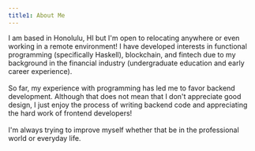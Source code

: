 ```yaml
---
title1: About Me
---
```

I am based in Honolulu, HI but I'm open to relocating anywhere or even  working in a remote environment! I have developed interests in functional programming (specifically Haskell), blockchain, and fintech due to my background in the financial industry (undergraduate education and early career experience).  
<br />
So far, my experience with programming has led me to favor backend development. Although that does not mean that I don't appreciate good design, I just enjoy the process of writing backend code and appreciating the hard work of frontend developers!  
<br />
I'm always trying to improve myself whether that be in the professional world or everyday life.
